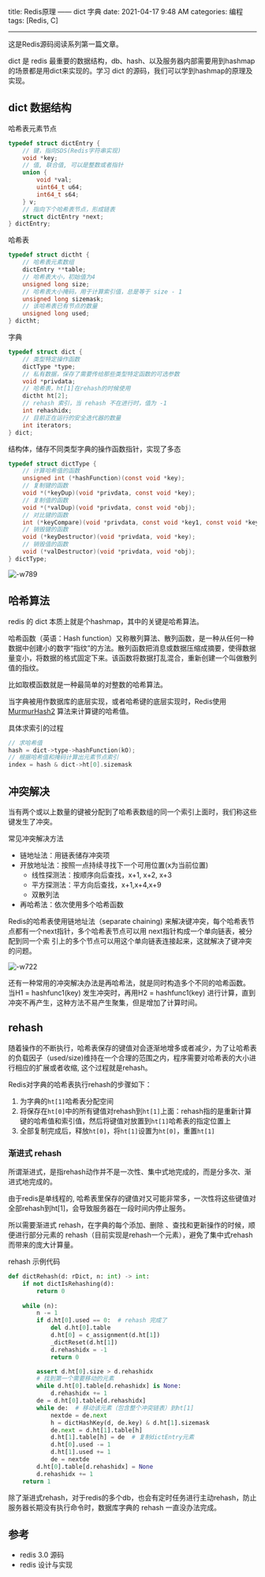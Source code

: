 title: Redis原理 —— dict 字典
date: 2021-04-17 9:48 AM
categories: 编程
tags: [Redis, C]

----

这是Redis源码阅读系列第一篇文章。

dict 是 redis 最重要的数据结构，db、hash、以及服务器内部需要用到hashmap的场景都是用dict来实现的。学习 dict 的源码，我们可以学到hashmap的原理及实现。
<!--more-->

## dict 数据结构
哈希表元素节点
```c
typedef struct dictEntry {
    // 键，指向SDS(Redis字符串实现)
    void *key;
    // 值, 联合值, 可以是整数或者指针
    union {
        void *val;
        uint64_t u64;
        int64_t s64;
    } v;
    // 指向下个哈希表节点，形成链表
    struct dictEntry *next;
} dictEntry;
```

哈希表
```c
typedef struct dictht {
    // 哈希表元素数组
    dictEntry **table;
    // 哈希表大小，初始值为4
    unsigned long size;
    // 哈希表大小掩码，用于计算索引值，总是等于 size - 1
    unsigned long sizemask;
    // 该哈希表已有节点的数量
    unsigned long used;
} dictht;
```

字典
```c
typedef struct dict {
    // 类型特定操作函数
    dictType *type;
    // 私有数据，保存了需要传给那些类型特定函数的可选参数
    void *privdata;
    // 哈希表，ht[1]在rehash的时候使用
    dictht ht[2];
    // rehash 索引，当 rehash 不在进行时，值为 -1
    int rehashidx; 
    // 目前正在运行的安全迭代器的数量
    int iterators;
} dict;
```

结构体，储存不同类型字典的操作函数指针，实现了多态
```c
typedef struct dictType {
    // 计算哈希值的函数
    unsigned int (*hashFunction)(const void *key);
    // 复制键的函数
    void *(*keyDup)(void *privdata, const void *key);
    // 复制值的函数
    void *(*valDup)(void *privdata, const void *obj);
    // 对比键的函数
    int (*keyCompare)(void *privdata, const void *key1, const void *key2);
    // 销毁键的函数
    void (*keyDestructor)(void *privdata, void *key);
    // 销毁值的函数
    void (*valDestructor)(void *privdata, void *obj);
} dictType;
```

![-w789](http://image.runjf.com/mweb/2021-04-18-16187320239054.jpg)

## 哈希算法
redis 的 dict 本质上就是个hashmap，其中的关键是哈希算法。

哈希函数（英语：Hash function）又称散列算法、散列函数，是一种从任何一种数据中创建小的数字“指纹”的方法。散列函数把消息或数据压缩成摘要，使得数据量变小，将数据的格式固定下来。该函数将数据打乱混合，重新创建一个叫做散列值的指纹。

比如取模函数就是一种最简单的对整数的哈希算法。

当字典被用作数据库的底层实现，或者哈希键的底层实现时，Redis使用 [MurmurHash2](https://zh.wikipedia.org/wiki/Murmur%E5%93%88%E5%B8%8C) 算法来计算键的哈希值。

具体求索引的过程

```c
// 求哈希值
hash = dict->type->hashFunction(kO);
// 根据哈希值和掩码计算出元素节点索引
index = hash & dict->ht[0].sizemask
```

## 冲突解决
当有两个或以上数量的键被分配到了哈希表数组的同一个索引上面时，我们称这些键发生了冲突。

常见冲突解决方法
- 链地址法：用链表储存冲突项
- 开放地址法：按照一点持续寻找下一个可用位置(x为当前位置)
    + 线性探测法：按顺序向后查找，x+1, x+2, x+3
    + 平方探测法：平方向后查找，x+1,x+4,x+9
    + 双散列法
- 再哈希法：依次使用多个哈希函数

Redis的哈希表使用链地址法（separate chaining) 来解决键冲突，每个哈希表节点都有一个next指针，多个哈希表节点可以用 next指针构成一个单向链表，被分配到同一个索 引上的多个节点可以用这个单向链表连接起来，这就解决了键冲突的问题。

![-w722](http://image.runjf.com/mweb/2021-04-18-16187328149108.jpg)

还有一种常用的冲突解决办法是再哈希法，就是同时构造多个不同的哈希函数。
当H1 = hashfunc1(key) 发生冲突时，再用H2 = hashfunc1(key) 进行计算，直到冲突不再产生，这种方法不易产生聚集，但是增加了计算时间。

## rehash 
随着操作的不断执行，哈希表保存的键值对会逐渐地增多或者减少，为了让哈希表的负载因子（used/size)维持在一个合理的范围之内，程序需要对哈希表的大小进行相应的扩展或者收缩, 这个过程就是rehash。

Redis对字典的哈希表执行rehash的步骤如下：
1. 为字典的`ht[1]`哈希表分配空间
2. 将保存在`ht[0]`中的所有键值对rehash到`ht[1]`上面：rehash指的是重新计算键的哈希值和索引值，然后将键值对放置到`ht[1]`哈希表的指定位置上
3. 全部复制完成后，释放`ht[0]`，将`ht[1]`设置为`ht[0]`，重置`ht[1]`

### 渐进式 rehash
所谓渐进式，是指rehash动作并不是一次性、集中式地完成的，而是分多次、渐进式地完成的。

由于redis是单线程的, 哈希表里保存的键值对又可能非常多，一次性将这些键值对全部rehash到ht[1]，会导致服务器在一段时间内停止服务。

所以需要渐进式 rehash，在字典的每个添加、删除 、查找和更新操作的时候，顺便进行部分元素的 rehash（目前实现是rehash一个元素），避免了集中式rehash而带来的庞大计算量。

rehash 示例代码
```python
def dictRehash(d: rDict, n: int) -> int:
    if not dictIsRehashing(d):  
        return 0
        
    while (n):
        n -= 1
        if d.ht[0].used == 0:  # rehash 完成了
            del d.ht[0].table
            d.ht[0] = c_assignment(d.ht[1])
            _dictReset(d.ht[1])
            d.rehashidx = -1
            return 0

        assert d.ht[0].size > d.rehashidx
        # 找到第一个需要移动的元素
        while d.ht[0].table[d.rehashidx] is None:
            d.rehashidx += 1
        de = d.ht[0].table[d.rehashidx]
        while de:  # 移动该元素（包含整个冲突链表）到ht[1]
            nextde = de.next
            h = dictHashKey(d, de.key) & d.ht[1].sizemask
            de.next = d.ht[1].table[h]
            d.ht[1].table[h] = de  # 复制dictEntry元素
            d.ht[0].used -= 1
            d.ht[1].used += 1
            de = nextde
        d.ht[0].table[d.rehashidx] = None
        d.rehashidx += 1
    return 1
```

除了渐进式rehash，对于redis的多个db，也会有定时任务进行主动rehash，防止服务器长期没有执行命令时，数据库字典的 rehash 一直没办法完成。

## 参考
- redis 3.0 源码
- redis 设计与实现
